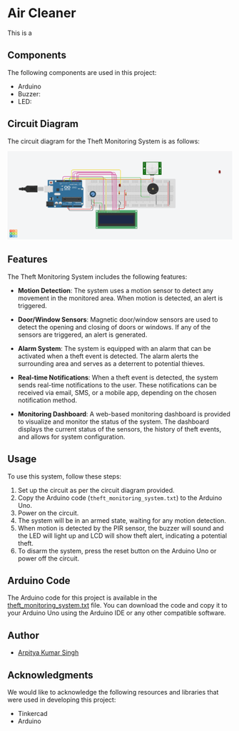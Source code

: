 # Air Cleaner

This is a 

## Components

The following components are used in this project:

- Arduino
- Buzzer:
- LED: 

## Circuit Diagram

The circuit diagram for the Theft Monitoring System is as follows:

![image](https://github.com/arpitya/Theft-Monitoring-System/blob/a55f64957485c80caad6a5d5355210ee102f08d1/circuit_diagram.png)
## Features
The Theft Monitoring System includes the following features:

- <b> Motion Detection</b>: The system uses a motion sensor to detect any movement in the monitored area. When motion is detected, an alert is triggered.

- <b>Door/Window Sensors</b>: Magnetic door/window sensors are used to detect the opening and closing of doors or windows. If any of the sensors are triggered, an alert is generated.

- <b>Alarm System</b>: The system is equipped with an alarm that can be activated when a theft event is detected. The alarm alerts the surrounding area and serves as a deterrent to potential thieves.

- <b>Real-time Notifications</b>: When a theft event is detected, the system sends real-time notifications to the user. These notifications can be received via email, SMS, or a mobile app, depending on the chosen notification method.

- <b>Monitoring Dashboard</b>: A web-based monitoring dashboard is provided to visualize and monitor the status of the system. The dashboard displays the current status of the sensors, the history of theft events, and allows for system configuration.

## Usage

To use this system, follow these steps:

1. Set up the circuit as per the circuit diagram provided.
2. Copy the Arduino code (`theft_monitoring_system.txt`) to the Arduino Uno.
3. Power on the circuit.
4. The system will be in an armed state, waiting for any motion detection.
5. When motion is detected by the PIR sensor, the buzzer will sound and the LED will light up and LCD will show theft alert, indicating a potential theft.
6. To disarm the system, press the reset button on the Arduino Uno or power off the circuit.

## Arduino Code

The Arduino code for this project is available in the [theft_monitoring_system.txt](theft_monitoring_system.txt) file. You can download the code and copy it to your Arduino Uno using the Arduino IDE or any other compatible software.


## Author

- [Arpitya Kumar Singh ](https://github.com/arpitya)

## Acknowledgments

We would like to acknowledge the following resources and libraries that were used in developing this project:

- Tinkercad
- Arduino
